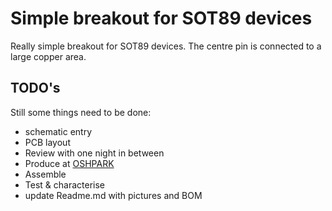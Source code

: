 # Simple breakout for SOT89 devices
Really simple breakout for SOT89 devices. The centre pin is connected to a large copper area.
## TODO's
Still some things need to be done:
* schematic entry 
* PCB layout
* Review with one night in between
* Produce at [OSHPARK](https://oshpark.com/)
* Assemble
* Test & characterise
* update Readme.md with pictures and BOM


